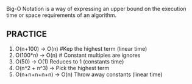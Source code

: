 Big-O Notation is a way of expressing an upper bound on the execution time or space requirements of an algorithm.

PRACTICE
-------------------------------------
1. O(n+100) -> O(n) #Kep the highest term (linear time)
2. O(100*n) -> O(n) # Constant multiples are ignores
3. O(50) -> O(1) Reduces to 1 (constants time)
4. O(n^2 + n^3) -> Pick the highest term
5. O(n+n+n+n+n) -> O(n) Throw away constants (linear time) 